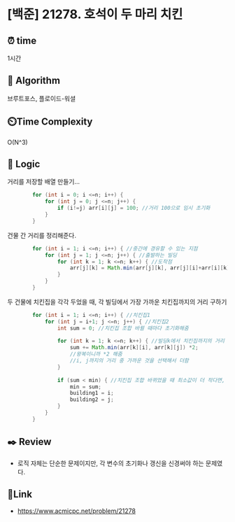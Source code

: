 # [백준] 21278. 호석이 두 마리 치킨 
 
## ⏰  **time**
1시간 

## :pushpin: **Algorithm**
브루트포스, 플로이드-워셜  

## ⏲️**Time Complexity**
O(N^3)

## :round_pushpin: **Logic**
거리를 저장할 배열 만들기...
```java
		for (int i = 0; i <=n; i++) {
			for (int j = 0; j <=n; j++) {
				if (i!=j) arr[i][j] = 100; //거리 100으로 임시 초기화 
			}
		}
```

건물 간 거리를 정리해준다.
```java
		for (int i = 1; i <=n; i++) { //중간에 경유할 수 있는 지점
			for (int j = 1; j <=n; j++) { //출발하는 빌딩 
				for (int k = 1; k <=n; k++) { //도착점 
					arr[j][k] = Math.min(arr[j][k], arr[j][i]+arr[i][k]); //바로 가기 vs. 경유하기 
				}
			}
		}
```

두 건물에 치킨집을 각각 두었을 때, 각 빌딩에서 가장 가까운 치킨집까지의 거리 구하기
```java
		for (int i = 1; i <=n; i++) { //치킨집1 
			for (int j = i+1; j <=n; j++) { //치킨집2 
				int sum = 0; //치킨집 조합 바뀔 때마다 초기화해줌 
				
				for (int k = 1; k <=n; k++) { //빌딩k에서 치킨집까지의 거리 합 
					sum += Math.min(arr[k][i], arr[k][j]) *2;
					//왕복이니까 *2 해줌 
					//i, j까지의 거리 중 가까운 것을 선택해서 더함 
				}
				
				if (sum < min) { //치킨집 조합 바뀌었을 때 최소값이 더 작다면, 갱신해줌.
					min = sum;
					building1 = i;
					building2 = j;
				}
			}
		}
```

## :black_nib: **Review**
- 로직 자체는 단순한 문제이지만, 각 변수의 초기화나 갱신을 신경써야 하는 문제였다. 

## 📡**Link**
- https://www.acmicpc.net/problem/21278
